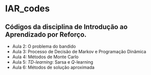 # IAR_codes
## Códigos da disciplina de Introdução ao Aprendizado por Reforço.

- Aula 2: O problema do bandido
- Aula 3: Processo de Decisão de Markov e Programação Dinâmica
- Aula 4: Métodos de Monte Carlo
- Aula 5: *TD-learning*: Sarsa e *Q*-learning
- Aula 6: Métodos de solução aproximada
